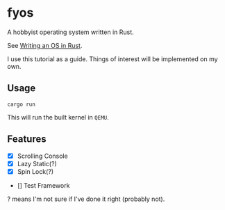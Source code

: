 # fyos

A hobbyist operating system written in Rust. 

See [Writing an OS in Rust](https://os.phil-opp.com/).

I use this tutorial as a guide. Things of interest will be implemented on my own.

## Usage

```
cargo run
```

This will run the built kernel in `QEMU`.

## Features

- [x] Scrolling Console
- [x] Lazy Static(?)
- [x] Spin Lock(?)
- [] Test Framework

? means I'm not sure if I've done it right (probably not).
